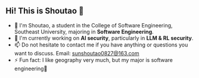 ## Hi! This is Shoutao 👋

- 🔭 I'm Shoutao, a student in the College of Software Engineering, Southeast University, majoring in **Software Engineering**.
- 🌱 I'm currently working on **AI security**, particularly in **LLM & RL security**.
- 📫 Do not hesitate to contact me if you have anything or questions you want to discuss. Email: <u>sunshoutao0827@163.com</u>
- ⚡ Fun fact: I like geography very much, but my major is software engineering🥳
